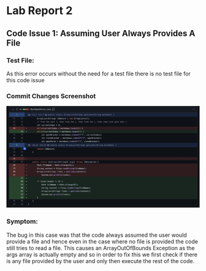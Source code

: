 # Lab Report 2

## Code Issue 1: Assuming User Always Provides A File

### **Test File**:
As this error occurs without the need for a test file there is no test file for this code issue

### **Commit Changes Screenshot**
![first-commit](/commit-1.png)

### **Symptom**:
The bug in this case was that the code always assumed the user would provide a file and hence even in the case where no file is provided the code still
tries to read a file. This causes an ArrayOutOfBounds Exception as the args array is actually empty and so in order to fix this we first check if there 
is any file provided by the user and only then execute the rest of the code.




